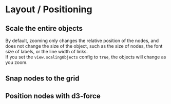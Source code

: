 # Layout / Positioning

## Scale the entire objects

By default, zooming only changes the relative position of the nodes, and does not change the size of the object, such as the size of nodes, the font size of labels, or the line width of links.  
If you set the `view.scalingObjects` config to `true`, the objects will change as you zoom.

<demo-tabs>
<template v-slot:demo>
  <DemoScaleObjects />
</template>
<template v-slot:source>

  <<< @/.vitepress/components/layout/ScaleObjects.vue{41-43}

</template>
</demo-tabs>

## Snap nodes to the grid


## Position nodes with d3-force



<script setup>
import DemoScaleObjects from '../.vitepress/components/layout/ScaleObjects.vue'
</script>

